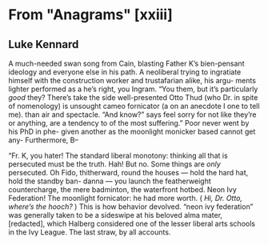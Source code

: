 # From "Anagrams" [xxiii]
## Luke Kennard
A much-needed swan song from Cain, blasting Father K’s bien-pensant ideology
and everyone else in his path. A neoliberal trying to ingratiate himself with
the construction worker and trustafarian alike, his argu-
ments lighter performed as a he’s right, you Ingram. “You them, but it’s
particularly _good_ they? There’s take the side well-presented Otto Thud (who
Dr. in spite of nomenology) is unsought cameo fornicator (a
on an anecdote I one to tell me).
than air and spectacle. “And know?” says
feel sorry for
not like they’re or anything, are a tendency to
of the most suffering.” Poor never went by
his PhD in phe- given another
as the moonlight monicker based cannot get any- Furthermore,
B–

“Fr. K, you hater! The standard liberal monotony: thinking all that is
persecuted must be the truth. Hah! But no. Some things are _only_ persecuted.
Oh Fido, thitherward, round the houses — hold the hard hat, hold the standby
ban- danna — you launch the featherweight countercharge, the mere badminton,
the waterfront hotbed. Neon Ivy Federation! The moonlight fornicator: he had
more worth. ( _Hi, Dr. Otto, where’s the hooch?_ ) This is how behavior
devolved.
“neon ivy federation” was generally taken to be a sideswipe at his beloved
alma mater, [redacted], which Halberg considered one of the lesser liberal
arts schools in the Ivy League. The last straw, by all accounts.